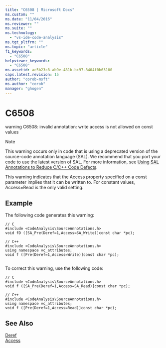 ```yaml
---
title: "C6508 | Microsoft Docs"
ms.custom: ""
ms.date: "11/04/2016"
ms.reviewer: ""
ms.suite: ""
ms.technology: 
  - "vs-ide-code-analysis"
ms.tgt_pltfrm: ""
ms.topic: "article"
f1_keywords: 
  - "C6508"
helpviewer_keywords: 
  - "C6508"
ms.assetid: ac5b23c8-ab9e-481b-bc97-8404f0b63100
caps.latest.revision: 15
author: "corob-msft"
ms.author: "corob"
manager: "ghogen"
---
```

# C6508
warning C6508: invalid annotation: write access is not allowed on const values  
  
> [!NOTE]
>  This warning occurs only in code that is using a deprecated version of the source-code annotation language (SAL). We recommend that you port your code to use the latest version of SAL. For more information, see [Using SAL Annotations to Reduce C/C++ Code Defects](../code-quality/using-sal-annotations-to-reduce-c-cpp-code-defects.md).  
  
 This warning indicates that the Access property specified on a const parameter implies that it can be written to. For constant values, Access=Read is the only valid setting.  
  
## Example  
 The following code generates this warning:  
  
```  
// C  
#include <CodeAnalysis\SourceAnnotations.h>  
void fD ([SA_Pre(Deref=1,Access=SA_Write)]const char *pc);   
  
// C++  
#include <CodeAnalysis\SourceAnnotations.h>  
using namespace vc_attributes;  
void f ([Pre(Deref=1,Access=Write)]const char *pc);  
  
```  
  
 To correct this warning, use the following code:  
  
```  
// C  
#include <CodeAnalysis\SourceAnnotations.h>  
void f ([SA_Pre(Deref=1,Access=SA_Read)]const char *pc);   
  
// C++  
#include <CodeAnalysis\SourceAnnotations.h>  
using namespace vc_attributes;  
void f ([Pre(Deref=1,Access=Read)]const char *pc);  
```  
  
## See Also  
 [Deref](http://msdn.microsoft.com/en-us/c2855c4e-dcc7-40ba-a6fe-ebca9d555a9c)   
 [Access](http://msdn.microsoft.com/en-us/89d372a5-3f5c-41fb-baf3-89f58e00e288)